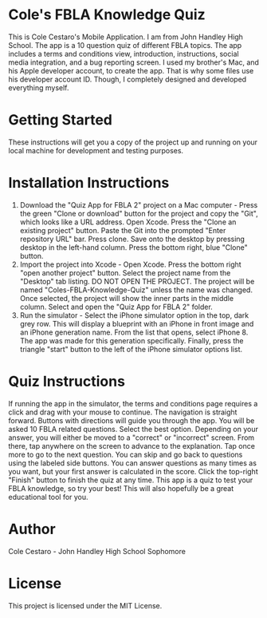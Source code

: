 # Cole's FBLA Knowledge Quiz
This is Cole Cestaro's Mobile Application. I am from John Handley High School. The app is a 10 question quiz of different FBLA topics. The app includes a terms and conditions view, introduction, instructions, social media integration, and a bug reporting screen. I used my brother's Mac, and his Apple developer account, to create the app. That is why some files use his developer account ID. Though, I completely designed and developed everything myself.
# Getting Started
These instructions will get you a copy of the project up and running on your local machine for development and testing purposes.
# Installation Instructions
1. Download the "Quiz App for FBLA 2" project on a Mac computer  -  Press the green "Clone or download" button for the project and copy the "Git", which looks like a URL address. Open Xcode. Press the "Clone an existing project" button. Paste the Git into the prompted "Enter repository URL" bar. Press clone. Save onto the desktop by pressing desktop in the left-hand column. Press the bottom right, blue "Clone" button.
2. Import the project into Xcode  -  Open Xcode. Press the bottom right "open another project" button. Select the project name from the "Desktop" tab listing. DO NOT OPEN THE PROJECT. The project will be named "Coles-FBLA-Knowledge-Quiz" unless the name was changed. Once selected, the project will show the inner parts in the middle column. Select and open the "Quiz App for FBLA 2" folder.
3. Run the simulator  -  Select the iPhone simulator option in the top, dark grey row. This will display a blueprint with an iPhone in front image and an iPhone generation name. From the list that opens, select iPhone 8. The app was made for this generation specifically. Finally, press the triangle "start" button to the left of the iPhone simulator options list.
# Quiz Instructions
If running the app in the simulator, the terms and conditions page requires a click and drag with your mouse to continue. The navigation is straight forward. Buttons with directions will guide you through the app. You will be asked 10 FBLA related questions. Select the best option. Depending on your answer, you will either be moved to a "correct" or "incorrect" screen. From there, tap anywhere on the screen to advance to the explanation. Tap once more to go to the next question. You can skip and go back to questions using the labeled side buttons. You can answer questions as many times as you want, but your first answer is calculated in the score. Click the top-right "Finish" button to finish the quiz at any time. This app is a quiz to test your FBLA knowledge, so try your best! This will also hopefully be a great educational tool for you.
# Author
Cole Cestaro - John Handley High School Sophomore
# License
This project is licensed under the MIT License.
